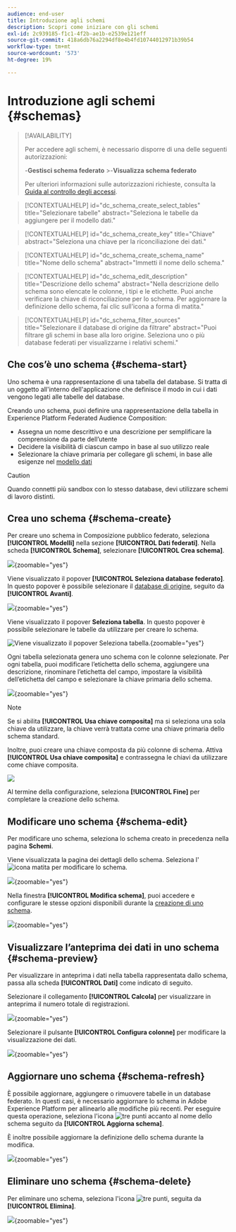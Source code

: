 ```yaml
---
audience: end-user
title: Introduzione agli schemi
description: Scopri come iniziare con gli schemi
exl-id: 2c939185-f1c1-4f2b-ae1b-e2539e121eff
source-git-commit: 418a6db76a2294df8e4b4fd10744012971b39b54
workflow-type: tm+mt
source-wordcount: '573'
ht-degree: 19%

---
```


# Introduzione agli schemi {#schemas}

>[!AVAILABILITY]
>
>Per accedere agli schemi, è necessario disporre di una delle seguenti autorizzazioni:
>
>-**Gestisci schema federato**
>&#x200B;>-**Visualizza schema federato**
>
>Per ulteriori informazioni sulle autorizzazioni richieste, consulta la [Guida al controllo degli accessi](/help/governance-privacy-security/access-control.md).

>[!CONTEXTUALHELP]
>id="dc_schema_create_select_tables"
>title="Selezionare tabelle"
>abstract="Seleziona le tabelle da aggiungere per il modello dati."

>[!CONTEXTUALHELP]
>id="dc_schema_create_key"
>title="Chiave"
>abstract="Seleziona una chiave per la riconciliazione dei dati."

>[!CONTEXTUALHELP]
>id="dc_schema_create_schema_name"
>title="Nome dello schema"
>abstract="Immetti il nome dello schema."

>[!CONTEXTUALHELP]
>id="dc_schema_edit_description"
>title="Descrizione dello schema"
>abstract="Nella descrizione dello schema sono elencate le colonne, i tipi e le etichette. Puoi anche verificare la chiave di riconciliazione per lo schema. Per aggiornare la definizione dello schema, fai clic sull’icona a forma di matita."

>[!CONTEXTUALHELP]
>id="dc_schema_filter_sources"
>title="Selezionare il database di origine da filtrare"
>abstract="Puoi filtrare gli schemi in base alla loro origine. Seleziona uno o più database federati per visualizzarne i relativi schemi."

## Che cos’è uno schema {#schema-start}

Uno schema è una rappresentazione di una tabella del database. Si tratta di un oggetto all&#39;interno dell&#39;applicazione che definisce il modo in cui i dati vengono legati alle tabelle del database.

Creando uno schema, puoi definire una rappresentazione della tabella in Experience Platform Federated Audience Composition:

* Assegna un nome descrittivo e una descrizione per semplificare la comprensione da parte dell’utente
* Decidere la visibilità di ciascun campo in base al suo utilizzo reale
* Selezionare la chiave primaria per collegare gli schemi, in base alle esigenze nel [modello dati](../data-management/gs-models.md#data-model-start)

>[!CAUTION]
>
>Quando connetti più sandbox con lo stesso database, devi utilizzare schemi di lavoro distinti.

## Crea uno schema {#schema-create}

Per creare uno schema in Composizione pubblico federato, seleziona **[!UICONTROL Modelli]** nella sezione **[!UICONTROL Dati federati]**. Nella scheda **[!UICONTROL Schema]**, selezionare **[!UICONTROL Crea schema]**.

![](assets/schema_create.png){zoomable="yes"}

Viene visualizzato il popover **[!UICONTROL Seleziona database federato]**. In questo popover è possibile selezionare il [database di origine](/help/connections/home.md), seguito da **[!UICONTROL Avanti]**.


![](assets/schema_tables.png){zoomable="yes"}

Viene visualizzato il popover **Seleziona tabella**. In questo popover è possibile selezionare le tabelle da utilizzare per creare lo schema.

![Viene visualizzato il popover Seleziona tabella.](assets/select-table.png){zoomable="yes"}

Ogni tabella selezionata genera uno schema con le colonne selezionate. Per ogni tabella, puoi modificare l’etichetta dello schema, aggiungere una descrizione, rinominare l’etichetta del campo, impostare la visibilità dell’etichetta del campo e selezionare la chiave primaria dello schema.

![](assets/schema_fields.png){zoomable="yes"}

>[!NOTE]
>
>Se si abilita **[!UICONTROL Usa chiave composita]** ma si seleziona una sola chiave da utilizzare, la chiave verrà trattata come una chiave primaria dello schema standard.

Inoltre, puoi creare una chiave composta da più colonne di schema. Attiva **[!UICONTROL Usa chiave composita]** e contrassegna le chiavi da utilizzare come chiave composita.

![](assets/composite-key.png)

Al termine della configurazione, seleziona **[!UICONTROL Fine]** per completare la creazione dello schema.

## Modificare uno schema {#schema-edit}

Per modificare uno schema, seleziona lo schema creato in precedenza nella pagina **Schemi**.

Viene visualizzata la pagina dei dettagli dello schema. Seleziona l&#39;![icona matita](/help/assets/icons/edit.png) per modificare lo schema.

![](assets/schema_edit.png){zoomable="yes"}

Nella finestra **[!UICONTROL Modifica schema]**, puoi accedere e configurare le stesse opzioni disponibili durante la [creazione di uno schema](#schema-create).

![](assets/schema_edit_orders.png){zoomable="yes"}

## Visualizzare l’anteprima dei dati in uno schema {#schema-preview}

Per visualizzare in anteprima i dati nella tabella rappresentata dallo schema, passa alla scheda **[!UICONTROL Dati]** come indicato di seguito.

Selezionare il collegamento **[!UICONTROL Calcola]** per visualizzare in anteprima il numero totale di registrazioni.

![](assets/schema_data.png){zoomable="yes"}

Selezionare il pulsante **[!UICONTROL Configura colonne]** per modificare la visualizzazione dei dati.

![](assets/schema_columns.png){zoomable="yes"}

## Aggiornare uno schema {#schema-refresh}

È possibile aggiornare, aggiungere o rimuovere tabelle in un database federato. In questi casi, è necessario aggiornare lo schema in Adobe Experience Platform per allinearlo alle modifiche più recenti. Per eseguire questa operazione, seleziona l&#39;icona ![tre punti](/help/assets/icons/more.png) accanto al nome dello schema seguito da **[!UICONTROL Aggiorna schema]**.

È inoltre possibile aggiornare la definizione dello schema durante la modifica.

![](assets/schema_refresh.png){zoomable="yes"}

## Eliminare uno schema {#schema-delete}

Per eliminare uno schema, seleziona l&#39;icona ![tre punti](/help/assets/icons/more.png), seguita da **[!UICONTROL Elimina]**.

![](assets/schema_delete.png){zoomable="yes"}
